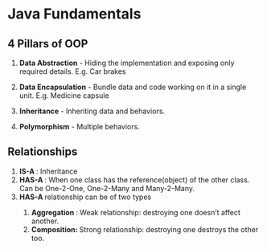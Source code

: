 # Java Fundamentals

## 4 Pillars of OOP

1. **Data Abstraction** - Hiding the implementation and exposing only required details.
E.g. Car brakes

2. **Data Encapsulation** - Bundle data and code working on it in a single unit.
E.g. Medicine capsule

3. **Inheritance** - Inheriting data and behaviors.

4. **Polymorphism** - Multiple behaviors.


## Relationships
<ol>
<li> <strong> IS-A </strong>: Inheritance </li>
<li> <strong> HAS-A </strong>: When one class has the reference(object) of the other class. Can be One-2-One, One-2-Many and Many-2-Many. </li>
<li> <strong> HAS-A </strong> relationship can be of two types </li>
<ol>
<li> <strong>Aggregation </strong>: Weak relationship: destroying one doesn’t affect another. </li>
<li> <strong>Composition: </strong> Strong relationship: destroying one destroys the other too. </li>
</ol>
</ol>
